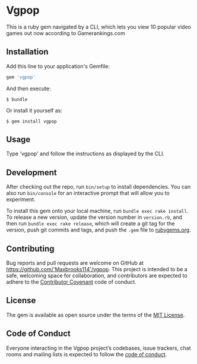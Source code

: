 # Vgpop

This is a ruby gem navigated by a CLI, which lets you view 10 popular video games out now according to Gamerankings.com

## Installation

Add this line to your application's Gemfile:

```ruby
gem 'vgpop'
```

And then execute:

    $ bundle

Or install it yourself as:

    $ gem install vgpop

## Usage

Type 'vgpop' and follow the instructions as displayed by the CLI.

## Development

After checking out the repo, run `bin/setup` to install dependencies. You can also run `bin/console` for an interactive prompt that will allow you to experiment.

To install this gem onto your local machine, run `bundle exec rake install`. To release a new version, update the version number in `version.rb`, and then run `bundle exec rake release`, which will create a git tag for the version, push git commits and tags, and push the `.gem` file to [rubygems.org](https://rubygems.org).

## Contributing

Bug reports and pull requests are welcome on GitHub at https://github.com/'Maxbrooks114'/vgpop. This project is intended to be a safe, welcoming space for collaboration, and contributors are expected to adhere to the [Contributor Covenant](http://contributor-covenant.org) code of conduct.

## License

The gem is available as open source under the terms of the [MIT License](https://opensource.org/licenses/MIT).

## Code of Conduct

Everyone interacting in the Vgpop project’s codebases, issue trackers, chat rooms and mailing lists is expected to follow the [code of conduct](https://github.com/'splendid-programmer-2522'/vgpop/blob/master/CODE_OF_CONDUCT.md).
